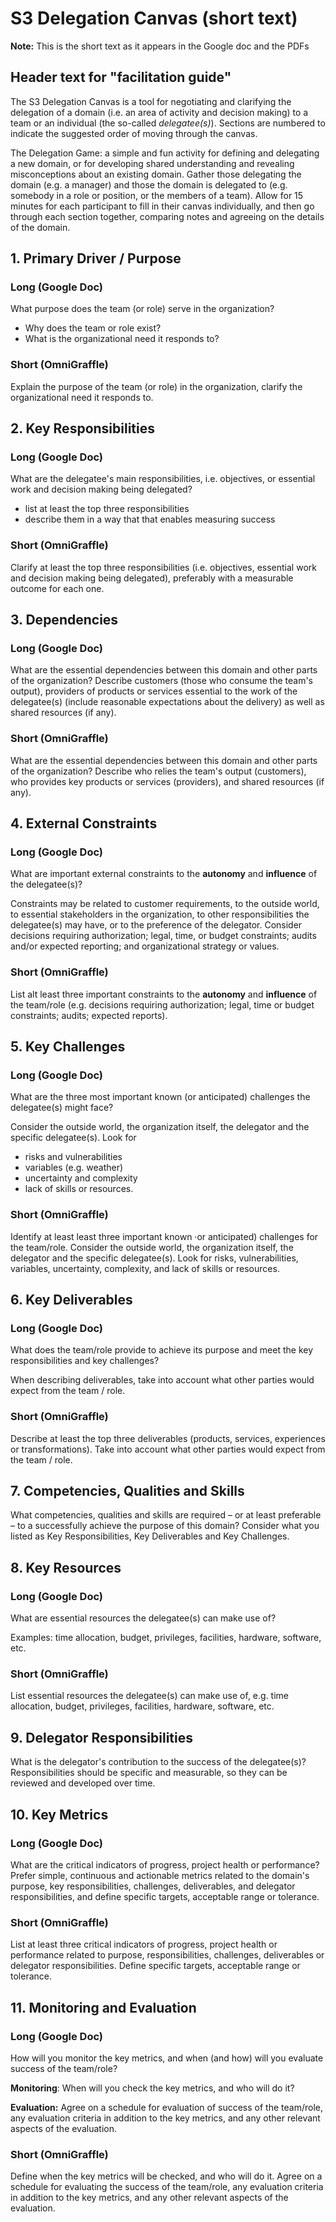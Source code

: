 # S3 Delegation Canvas (short text)

**Note:** This is the short text as it appears in the Google doc and the PDFs

## Header text for "facilitation guide"

The S3 Delegation Canvas is a tool for negotiating and clarifying the delegation of a domain (i.e. an area of activity and decision making) to a team or an individual (the so-called _delegatee(s)_). Sections are numbered to indicate the suggested order of moving through the canvas.

The Delegation Game: a simple and fun activity for defining and delegating a new domain, or for developing shared understanding and revealing misconceptions about an existing domain. Gather those delegating the domain (e.g. a manager) and those the domain is delegated to (e.g. somebody in a role or position, or the members of a team). Allow for 15 minutes for each participant to fill in their canvas individually, and then go through each section together, comparing notes and agreeing on the details of the domain.

## 1. Primary Driver / Purpose

### Long (Google Doc)

What  purpose does the team (or role) serve in the organization?

- Why does the team or role exist?
- What is the organizational need it responds to?

### Short (OmniGraffle)

Explain the purpose of the team (or role) in the organization, clarify the organizational need it responds to.

## 2. Key Responsibilities

### Long (Google Doc)

What are the delegatee's main responsibilities, i.e. objectives, or essential work and decision making being delegated?

* list at least the top three responsibilities
* describe them in a way that that enables measuring success

### Short (OmniGraffle)

Clarify at least the top three responsibilities (i.e. objectives, essential work and decision making being delegated), preferably with a measurable outcome for each one.

## 3. Dependencies

### Long (Google Doc)

What are the essential dependencies between this domain and other parts of the organization? Describe customers (those who consume the team's output), providers of products or services essential to the work of the delegatee(s) (include reasonable expectations about the delivery) as well as shared resources (if any).


### Short (OmniGraffle)

What are the essential dependencies between this domain and other parts of the organization? Describe who relies the team's output (customers), who provides key products or services (providers), and  shared resources (if any).



## 4. External Constraints



### Long (Google Doc)

What are important external constraints to the **autonomy** and **influence** of the delegatee(s)? 

Constraints may be related to customer requirements, to the outside world, to essential stakeholders in the organization, to other responsibilities the delegatee(s) may have, or to the preference of the delegator. Consider decisions requiring authorization; legal, time, or budget constraints; audits and/or expected reporting; and organizational strategy or values.

### Short (OmniGraffle)

List alt least three important constraints to the **autonomy** and **influence** of the team/role (e.g. decisions requiring authorization; legal, time or budget constraints; audits; expected reports).


## 5. Key Challenges


### Long (Google Doc)

What are the three most important known (or anticipated) challenges the delegatee(s) might face? 

Consider the outside world, the organization itself, the delegator and the specific delegatee(s). Look for

-   risks and vulnerabilities
-   variables (e.g. weather)
-   uncertainty and complexity
-   lack of skills or resources.

### Short (OmniGraffle)

Identify at least least three important known ·or anticipated) challenges for the team/role. Consider the outside world, the organization itself, the delegator and the specific delegatee(s). Look for risks, vulnerabilities, variables, uncertainty, complexity, and lack of skills or resources.



## 6. Key Deliverables

### Long (Google Doc)

What does the team/role provide to achieve its purpose and meet the key responsibilities and key challenges? 

When describing deliverables, take into account what other parties would expect from the team / role.

### Short (OmniGraffle)

Describe at least the top three deliverables (products, services, experiences or transformations). Take into account what other parties would expect from the team / role.

## 7. Competencies, Qualities and Skills

What competencies, qualities and skills are required – or at least preferable – to a successfully achieve the purpose of this domain? Consider what you listed as Key Responsibilities, Key Deliverables and Key Challenges.


## 8. Key Resources

### Long (Google Doc)

What are essential resources the delegatee(s) can make use of? 

Examples: time allocation, budget, privileges, facilities, hardware, software, etc.


### Short (OmniGraffle)

List essential resources the delegatee(s) can make use of, e.g. time allocation, budget, privileges, facilities, hardware, software, etc.



## 9. Delegator Responsibilities

What is the delegator's contribution to the success of the delegatee(s)?Responsibilities should be specific and measurable, so they can be reviewed and developed over time.

## 10. Key Metrics

### Long (Google Doc)

What are the critical indicators of progress, project health or performance?  Prefer simple, continuous and actionable metrics related to the domain's purpose, key responsibilities, challenges, deliverables, and delegator responsibilities, and define specific targets, acceptable range or tolerance.

### Short (OmniGraffle)

List at least three critical indicators of progress, project health or performance related to purpose, responsibilities, challenges, deliverables or delegator responsibilities. Define specific targets, acceptable range or tolerance.

## 11. Monitoring and Evaluation

### Long (Google Doc)

How will you monitor the key metrics, and when (and how) will you evaluate  success of the team/role?

**Monitoring**: When will you check  the key metrics, and who will do it?

**Evaluation:**  Agree on a schedule for evaluation of success of the team/role, any evaluation criteria in addition to the key metrics, and any other relevant aspects of the evaluation.

### Short (OmniGraffle)

Define when the key metrics will be checked, and who will do it. Agree on a schedule for evaluating the success of the team/role, any evaluation criteria in addition to the key metrics, and any other relevant aspects of the evaluation.


